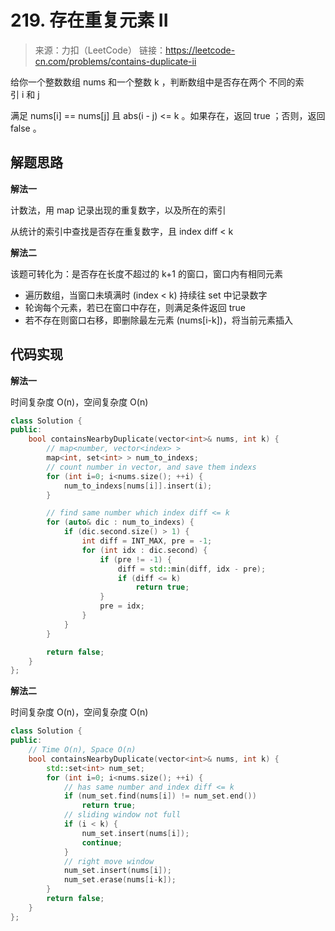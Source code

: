 # 219. 存在重复元素 II
> 来源：力扣（LeetCode）
链接：https://leetcode-cn.com/problems/contains-duplicate-ii

给你一个整数数组 nums 和一个整数 k ，判断数组中是否存在两个 不同的索引 i 和 j 

满足 nums[i] == nums[j] 且 abs(i - j) <= k 。如果存在，返回 true ；否则，返回 false 。


## 解题思路
**解法一**

计数法，用 map 记录出现的重复数字，以及所在的索引

从统计的索引中查找是否存在重复数字，且 index diff < k

**解法二**

该题可转化为：是否存在长度不超过的 k+1 的窗口，窗口内有相同元素
- 遍历数组，当窗口未填满时 (index < k) 持续往 set 中记录数字
- 轮询每个元素，若已在窗口中存在，则满足条件返回 true
- 若不存在则窗口右移，即删除最左元素 (nums[i-k])，将当前元素插入

## 代码实现
**解法一**

时间复杂度 O(n)，空间复杂度 O(n)
```cpp
class Solution {
public:
    bool containsNearbyDuplicate(vector<int>& nums, int k) {
        // map<number, vector<index> >
        map<int, set<int> > num_to_indexs;
        // count number in vector, and save them indexs
        for (int i=0; i<nums.size(); ++i) {
            num_to_indexs[nums[i]].insert(i);
        }

        // find same number which index diff <= k
        for (auto& dic : num_to_indexs) {
            if (dic.second.size() > 1) {
                int diff = INT_MAX, pre = -1;
                for (int idx : dic.second) {
                    if (pre != -1) {
                        diff = std::min(diff, idx - pre);
                        if (diff <= k) 
                            return true;
                    }
                    pre = idx;
                }
            }
        }

        return false;
    }
};
```
**解法二**

时间复杂度 O(n)，空间复杂度 O(n)
```cpp
class Solution {
public:
    // Time O(n), Space O(n)
    bool containsNearbyDuplicate(vector<int>& nums, int k) {
        std::set<int> num_set;
        for (int i=0; i<nums.size(); ++i) {
            // has same number and index diff <= k
            if (num_set.find(nums[i]) != num_set.end())
                return true;
            // sliding window not full
            if (i < k) {
                num_set.insert(nums[i]);
                continue;
            }
            // right move window 
            num_set.insert(nums[i]);
            num_set.erase(nums[i-k]);
        }
        return false;
    }
};
```


